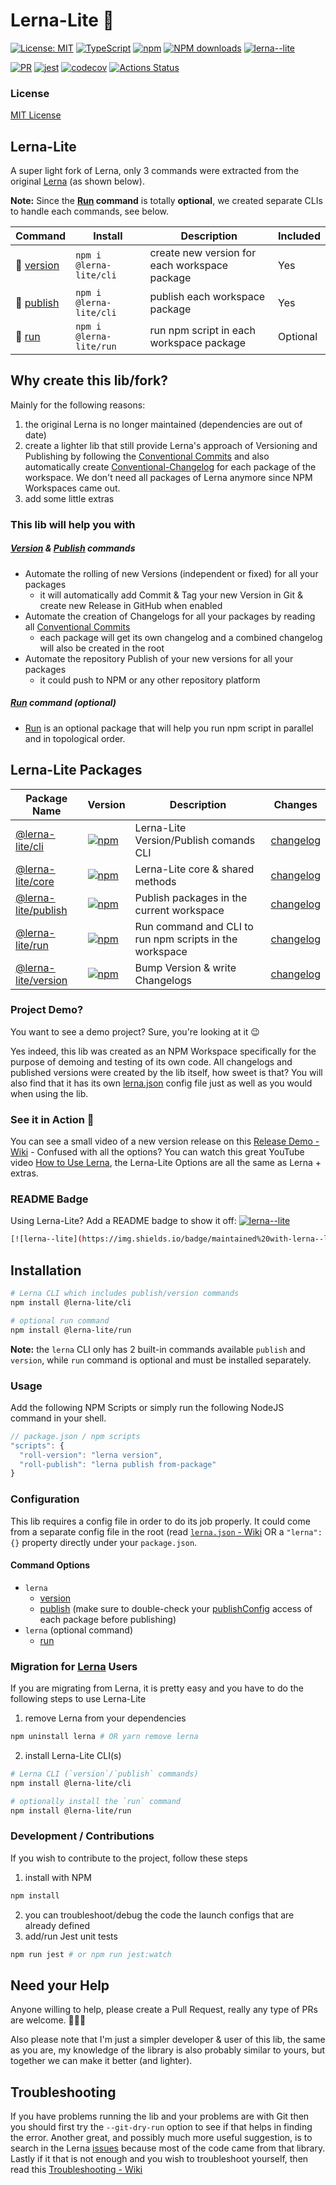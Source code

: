 # Lerna-Lite 🐉

[![License: MIT](https://img.shields.io/badge/License-MIT-yellow.svg)](https://opensource.org/licenses/MIT)
[![TypeScript](https://img.shields.io/badge/%3C%2F%3E-TypeScript-%230074c1.svg)](http://www.typescriptlang.org/)
[![npm](https://img.shields.io/npm/v/@lerna-lite/core.svg?color=forest)](https://www.npmjs.com/package/@lerna-lite/core)
[![NPM downloads](https://img.shields.io/npm/dy/@lerna-lite/core.svg)](https://www.npmjs.com/package/@lerna-lite/core)
[![lerna--lite](https://img.shields.io/badge/maintained%20with-lerna--lite-d428ff)](https://github.com/ghiscoding/lerna-lite)

[![PR](https://img.shields.io/badge/PR-Welcome-1abc9c.svg)](https://github.com/ghiscoding/lerna-lite/pulls)
[![jest](https://jestjs.io/img/jest-badge.svg)](https://github.com/facebook/jest)
[![codecov](https://codecov.io/gh/ghiscoding/lerna-lite/branch/main/graph/badge.svg)](https://codecov.io/gh/ghiscoding/lerna-lite)
[![Actions Status](https://github.com/ghiscoding/lerna-lite/workflows/CI%20Build/badge.svg)](https://github.com/ghiscoding/lerna-lite/actions)

### License
[MIT License](LICENSE)

## Lerna-Lite
A super light fork of Lerna, only 3 commands were extracted from the original [Lerna](https://github.com/lerna/lerna) (as shown below).

**Note:** Since the **[Run](https://github.com/ghiscoding/lerna-lite/tree/main/packages/run) command** is totally **optional**, we created separate CLIs to handle each commands, see below.

| Command | Install         | Description | Included |
|---------|-------------|-------------| ---------|
| 📰 [version](https://github.com/ghiscoding/lerna-lite/tree/main/packages/version) | `npm i @lerna-lite/cli` | create new version for each workspace package | Yes |
| 📰 [publish](https://github.com/ghiscoding/lerna-lite/tree/main/packages/publish) | `npm i @lerna-lite/cli` | publish each workspace package | Yes |
| 🏃 [run](https://github.com/ghiscoding/lerna-lite/tree/main/packages/run) | `npm i @lerna-lite/run` | run npm script in each workspace package | Optional |

## Why create this lib/fork?
Mainly for the following reasons:
1. the original Lerna is no longer maintained (dependencies are out of date)
2. create a lighter lib that still provide Lerna's approach of Versioning and Publishing by following the [Conventional Commits](https://www.conventionalcommits.org/) and also automatically create [Conventional-Changelog](https://github.com/conventional-changelog/conventional-changelog) for each package of the workspace. We don't need all packages of Lerna anymore since NPM Workspaces came out.
3. add some little extras

### This lib will help you with
##### [Version](https://github.com/ghiscoding/lerna-lite/tree/main/packages/version) & [Publish](https://github.com/ghiscoding/lerna-lite/tree/main/packages/publish) commands
- Automate the rolling of new Versions (independent or fixed) for all your packages
  - it will automatically add Commit & Tag your new Version in Git & create new Release in GitHub when enabled
- Automate the creation of Changelogs for all your packages by reading all [Conventional Commits](https://www.conventionalcommits.org/)
  - each package will get its own changelog and a combined changelog will also be created in the root
- Automate the repository Publish of your new versions for all your packages
  - it could push to NPM or any other repository platform
##### [Run](https://github.com/ghiscoding/lerna-lite/tree/main/packages/run) command (optional)
- [Run](https://github.com/ghiscoding/lerna-lite/tree/main/packages/run) is an optional package that will help you run npm script in parallel and in topological order.

## Lerna-Lite Packages

| Package Name | Version | Description | Changes |
| -------------| ------- | ----------- | ------- |
| [@lerna-lite/cli](https://github.com/ghiscoding/lerna-lite/tree/main/packages/cli) | [![npm](https://img.shields.io/npm/v/@lerna-lite/cli.svg?color=forest)](https://www.npmjs.com/package/@lerna-lite/cli) | Lerna-Lite Version/Publish comands CLI | [changelog](https://github.com/ghiscoding/lerna-lite/blob/main/packages/cli/CHANGELOG.md) |
| [@lerna-lite/core](https://github.com/ghiscoding/lerna-lite/tree/main/packages/core) | [![npm](https://img.shields.io/npm/v/@lerna-lite/core.svg?color=forest)](https://www.npmjs.com/package/@lerna-lite/core) | Lerna-Lite core & shared methods | [changelog](https://github.com/ghiscoding/lerna-lite/blob/main/packages/core/CHANGELOG.md) |
| [@lerna-lite/publish](https://github.com/ghiscoding/lerna-lite/tree/main/packages/publish) | [![npm](https://img.shields.io/npm/v/@lerna-lite/publish.svg?color=forest)](https://www.npmjs.com/package/@lerna-lite/publish) | Publish packages in the current workspace | [changelog](https://github.com/ghiscoding/lerna-lite/blob/main/packages/publish/CHANGELOG.md) |
| [@lerna-lite/run](https://github.com/ghiscoding/lerna-lite/tree/main/packages/run) | [![npm](https://img.shields.io/npm/v/@lerna-lite/run.svg?color=forest)](https://www.npmjs.com/package/@lerna-lite/run) | Run command and CLI to run npm scripts in the workspace | [changelog](https://github.com/ghiscoding/lerna-lite/blob/main/packages/run/CHANGELOG.md) |
| [@lerna-lite/version](https://github.com/ghiscoding/lerna-lite/tree/main/packages/version) | [![npm](https://img.shields.io/npm/v/@lerna-lite/version.svg?color=forest)](https://www.npmjs.com/package/@lerna-lite/version) | Bump Version & write Changelogs | [changelog](https://github.com/ghiscoding/lerna-lite/blob/main/packages/version/CHANGELOG.md) |

### Project Demo?
You want to see a demo project? Sure, you're looking at it 😉

Yes indeed, this lib was created as an NPM Workspace specifically for the purpose of demoing and testing of its own code. All changelogs and published versions were created by the lib itself, how sweet is that? You will also find that it has its own [lerna.json](https://github.com/ghiscoding/lerna-lite/blob/main/lerna.json) config file just as well as you would when using the lib.

### See it in Action 🎦
You can see a small video of a new version release on this [Release Demo - Wiki](https://github.com/ghiscoding/lerna-lite/wiki/Release-Demo) - Confused with all the options? You can watch this great YouTube video [How to Use Lerna](https://www.youtube.com/watch?v=p6qoJ4apCjA), the Lerna-Lite Options are all the same as Lerna + extras.

### README Badge
Using Lerna-Lite? Add a README badge to show it off: [![lerna--lite](https://img.shields.io/badge/maintained%20with-lerna--lite-d428ff)](https://github.com/ghiscoding/lerna-lite)

```sh
[![lerna--lite](https://img.shields.io/badge/maintained%20with-lerna--lite-cc00ff)](https://github.com/ghiscoding/lerna-lite)
```

## Installation
```bash
# Lerna CLI which includes publish/version commands
npm install @lerna-lite/cli

# optional run command
npm install @lerna-lite/run
```
**Note:** the `lerna` CLI only has 2 built-in commands available `publish` and `version`, while `run` command is optional and must be installed separately.

### Usage
Add the following NPM Scripts or simply run the following NodeJS command in your shell.
```js
// package.json / npm scripts
"scripts": {
  "roll-version": "lerna version",
  "roll-publish": "lerna publish from-package"
}
```

### Configuration
This lib requires a config file in order to do its job properly. It could come from a separate config file in the root (read [`lerna.json` - Wiki](https://github.com/ghiscoding/lerna-lite/wiki/lerna.json) OR a `"lerna": {}` property directly under your `package.json`.

#### Command Options
- `lerna`
  - [version](https://github.com/ghiscoding/lerna-lite/blob/main/packages/version/README.md)
  - [publish](https://github.com/ghiscoding/lerna-lite/blob/main/packages/publish/README.md) (make sure to double-check your [publishConfig](https://docs.npmjs.com/cli/v6/configuring-npm/package-json#publishconfig) access of each package before publishing)
- `lerna` (optional command)
  - [run](https://github.com/ghiscoding/lerna-lite/blob/main/packages/run/README.md)

### Migration for [Lerna](https://github.com/lerna/lerna) Users
If you are migrating from Lerna, it is pretty easy and you have to do the following steps to use Lerna-Lite
1. remove Lerna from your dependencies
```sh
npm uninstall lerna # OR yarn remove lerna
```
2. install Lerna-Lite CLI(s)
```sh
# Lerna CLI (`version`/`publish` commands)
npm install @lerna-lite/cli

# optionally install the `run` command
npm install @lerna-lite/run
```

### Development / Contributions
If you wish to contribute to the project, follow these steps
1. install with NPM
```sh
npm install
```
2. you can troubleshoot/debug the code the launch configs that are already defined
3. add/run Jest unit tests
```sh
npm run jest # or npm run jest:watch
```

## Need your Help
Anyone willing to help, please create a Pull Request, really any type of PRs are welcome. 👷👷‍♀️

Also please note that I'm just a simpler developer & user of this lib, the same as you are, my knowledge of the library is also probably similar to yours, but together we can make it better (and lighter).

## Troubleshooting
If you have problems running the lib and your problems are with Git then you should first try the `--git-dry-run` option to see if that helps in finding the error. Another great, and possibly much more useful suggestion, is to search in the Lerna [issues](https://github.com/lerna/lerna/issues) because most of the code came from that library. Lastly if it that is not enough and you wish to troubleshoot yourself, then read this [Troubleshooting - Wiki](https://github.com/ghiscoding/lerna-lite/wiki/Troubleshooting)
